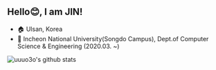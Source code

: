 ## Hello😊, I am JIN!
- 🏠 Ulsan, Korea
- 🏫 Incheon National University(Songdo Campus), Dept.of Computer Science & Engineering (2020.03. ~)  

   
  
  
![uuuo3o's github stats](https://github-readme-stats.vercel.app/api?username=uuuo3o&show_icons=true)
